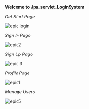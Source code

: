 **Welcome to Jpa_servlet_LoginSystem**

*Get Start Page*


![epic login](https://user-images.githubusercontent.com/67254840/129713130-76e4788f-4944-4630-98e4-5752ad8dee4e.PNG)


*Sign In Page*


![epic2](https://user-images.githubusercontent.com/67254840/129713295-abf22af2-6685-446f-886a-e492add2a1ef.PNG)


*Sign Up Page*


![epic 3](https://user-images.githubusercontent.com/67254840/129713351-12d3492d-c6f3-439b-9ac5-fea1d1214e96.PNG)


*Profile Page*


![epic1](https://user-images.githubusercontent.com/67254840/129713428-ed8aaadd-f57d-4b5d-b8de-09ab82b483d6.PNG)


*Manage Users*


![epic5](https://user-images.githubusercontent.com/67254840/130022693-8284d1c9-cded-4601-bf9a-c25e66b9d1c5.PNG)





